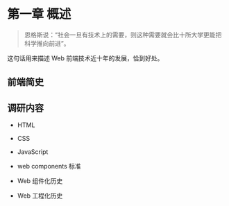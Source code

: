 # 第一章 概述

> 恩格斯说：“社会一旦有技术上的需要，则这种需要就会比十所大学更能把科学推向前进”。

这句话用来描述 Web 前端技术近十年的发展，恰到好处。

## 前端简史


## 调研内容

+ HTML
+ CSS
+ JavaScript


+ web components 标准
+ Web 组件化历史
+ Web 工程化历史